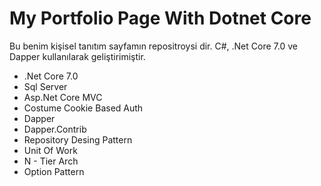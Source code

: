 # My Portfolio Page With Dotnet Core

Bu benim kişisel tanıtım sayfamın repositroysi dir. C#, .Net Core 7.0 ve Dapper kullanılarak geliştirimiştir.

<ul>
    <li> .Net Core 7.0</li>
    <li> Sql Server </li>
    <li> Asp.Net Core MVC </li>
    <li> Costume Cookie Based Auth </li>
    <li> Dapper </li>
    <li> Dapper.Contrib </li>
    <li> Repository Desing Pattern </li>
    <li> Unit Of Work </li>
    <li> N - Tier Arch</li>
    <li> Option Pattern </li>
</ul>
